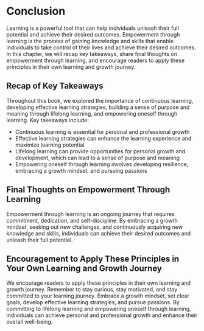 # Conclusion

Learning is a powerful tool that can help individuals unleash their full potential and achieve their desired outcomes. Empowerment through learning is the process of gaining knowledge and skills that enable individuals to take control of their lives and achieve their desired outcomes. In this chapter, we will recap key takeaways, share final thoughts on empowerment through learning, and encourage readers to apply these principles in their own learning and growth journey.

Recap of Key Takeaways
----------------------

Throughout this book, we explored the importance of continuous learning, developing effective learning strategies, building a sense of purpose and meaning through lifelong learning, and empowering oneself through learning. Key takeaways include:

* Continuous learning is essential for personal and professional growth
* Effective learning strategies can enhance the learning experience and maximize learning potential
* Lifelong learning can provide opportunities for personal growth and development, which can lead to a sense of purpose and meaning
* Empowering oneself through learning involves developing resilience, embracing a growth mindset, and pursuing passions

Final Thoughts on Empowerment Through Learning
----------------------------------------------

Empowerment through learning is an ongoing journey that requires commitment, dedication, and self-discipline. By embracing a growth mindset, seeking out new challenges, and continuously acquiring new knowledge and skills, individuals can achieve their desired outcomes and unleash their full potential.

Encouragement to Apply These Principles in Your Own Learning and Growth Journey
-------------------------------------------------------------------------------

We encourage readers to apply these principles in their own learning and growth journey. Remember to stay curious, stay motivated, and stay committed to your learning journey. Embrace a growth mindset, set clear goals, develop effective learning strategies, and pursue passions. By committing to lifelong learning and empowering oneself through learning, individuals can achieve personal and professional growth and enhance their overall well-being.
